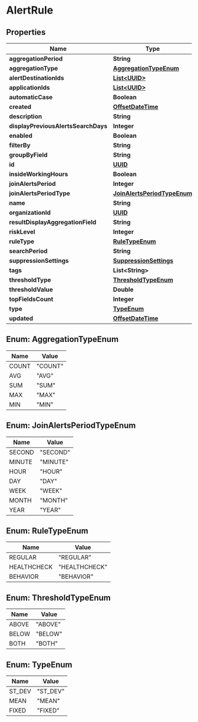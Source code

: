 
# AlertRule

## Properties
Name | Type | Description | Notes
------------ | ------------- | ------------- | -------------
**aggregationPeriod** | **String** |  |  [optional]
**aggregationType** | [**AggregationTypeEnum**](#AggregationTypeEnum) |  |  [optional]
**alertDestinationIds** | [**List&lt;UUID&gt;**](UUID.md) |  |  [optional]
**applicationIds** | [**List&lt;UUID&gt;**](UUID.md) |  |  [optional]
**automaticCase** | **Boolean** |  |  [optional]
**created** | [**OffsetDateTime**](OffsetDateTime.md) |  |  [optional]
**description** | **String** |  |  [optional]
**displayPreviousAlertsSearchDays** | **Integer** |  |  [optional]
**enabled** | **Boolean** |  |  [optional]
**filterBy** | **String** |  |  [optional]
**groupByField** | **String** |  |  [optional]
**id** | [**UUID**](UUID.md) |  |  [optional]
**insideWorkingHours** | **Boolean** |  |  [optional]
**joinAlertsPeriod** | **Integer** |  |  [optional]
**joinAlertsPeriodType** | [**JoinAlertsPeriodTypeEnum**](#JoinAlertsPeriodTypeEnum) |  |  [optional]
**name** | **String** |  |  [optional]
**organizationId** | [**UUID**](UUID.md) |  |  [optional]
**resultDisplayAggregationField** | **String** |  |  [optional]
**riskLevel** | **Integer** |  |  [optional]
**ruleType** | [**RuleTypeEnum**](#RuleTypeEnum) |  |  [optional]
**searchPeriod** | **String** |  |  [optional]
**suppressionSettings** | [**SuppressionSettings**](SuppressionSettings.md) |  |  [optional]
**tags** | **List&lt;String&gt;** |  |  [optional]
**thresholdType** | [**ThresholdTypeEnum**](#ThresholdTypeEnum) |  |  [optional]
**thresholdValue** | **Double** |  |  [optional]
**topFieldsCount** | **Integer** |  |  [optional]
**type** | [**TypeEnum**](#TypeEnum) |  |  [optional]
**updated** | [**OffsetDateTime**](OffsetDateTime.md) |  |  [optional]


<a name="AggregationTypeEnum"></a>
## Enum: AggregationTypeEnum
Name | Value
---- | -----
COUNT | &quot;COUNT&quot;
AVG | &quot;AVG&quot;
SUM | &quot;SUM&quot;
MAX | &quot;MAX&quot;
MIN | &quot;MIN&quot;


<a name="JoinAlertsPeriodTypeEnum"></a>
## Enum: JoinAlertsPeriodTypeEnum
Name | Value
---- | -----
SECOND | &quot;SECOND&quot;
MINUTE | &quot;MINUTE&quot;
HOUR | &quot;HOUR&quot;
DAY | &quot;DAY&quot;
WEEK | &quot;WEEK&quot;
MONTH | &quot;MONTH&quot;
YEAR | &quot;YEAR&quot;


<a name="RuleTypeEnum"></a>
## Enum: RuleTypeEnum
Name | Value
---- | -----
REGULAR | &quot;REGULAR&quot;
HEALTHCHECK | &quot;HEALTHCHECK&quot;
BEHAVIOR | &quot;BEHAVIOR&quot;


<a name="ThresholdTypeEnum"></a>
## Enum: ThresholdTypeEnum
Name | Value
---- | -----
ABOVE | &quot;ABOVE&quot;
BELOW | &quot;BELOW&quot;
BOTH | &quot;BOTH&quot;


<a name="TypeEnum"></a>
## Enum: TypeEnum
Name | Value
---- | -----
ST_DEV | &quot;ST_DEV&quot;
MEAN | &quot;MEAN&quot;
FIXED | &quot;FIXED&quot;



